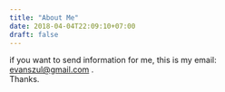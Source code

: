 ```yaml
---
title: "About Me"
date: 2018-04-04T22:09:10+07:00
draft: false
---
```

if you want to send information for me, this is my email:
<a href="mailto:evanszul@gmail.com"> evanszul@gmail.com </a>.<br>
Thanks.
